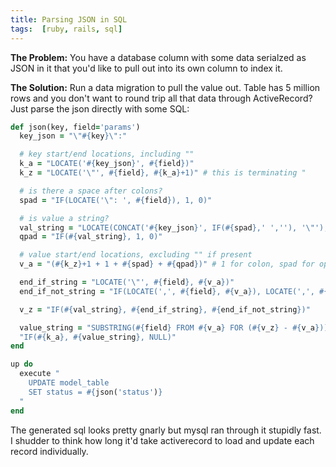 ```yaml
---
title: Parsing JSON in SQL
tags:  [ruby, rails, sql]
---
```


**The Problem:** You have a database column with some data serialzed as JSON
in it that you'd like to pull out into its own column to index it.

**The Solution:** Run a data migration to pull the value out. Table has 5
million rows and you don't want to round trip all that data through
ActiveRecord? Just parse the json directly with some SQL:

<!-- EXCERPT -->

```ruby
def json(key, field='params')
  key_json = "\"#{key}\":"

  # key start/end locations, including ""
  k_a = "LOCATE('#{key_json}', #{field})"
  k_z = "LOCATE('\"', #{field}, #{k_a}+1)" # this is terminating "

  # is there a space after colons?
  spad = "IF(LOCATE('\": ', #{field}), 1, 0)"

  # is value a string?
  val_string = "LOCATE(CONCAT('#{key_json}', IF(#{spad},' ',''), '\"'), #{field}, #{k_a})"
  qpad = "IF(#{val_string}, 1, 0)"

  # value start/end locations, excluding "" if present
  v_a = "(#{k_z}+1 + 1 + #{spad} + #{qpad})" # 1 for colon, spad for optional space, qpad for possible quote

  end_if_string = "LOCATE('\"', #{field}, #{v_a})"
  end_if_not_string = "IF(LOCATE(',', #{field}, #{v_a}), LOCATE(',', #{field}, #{v_a}), LOCATE('}', #{field}, #{v_a}))"

  v_z = "IF(#{val_string}, #{end_if_string}, #{end_if_not_string})"

  value_string = "SUBSTRING(#{field} FROM #{v_a} FOR (#{v_z} - #{v_a}))"
  "IF(#{k_a}, #{value_string}, NULL)"
end

up do
  execute "
    UPDATE model_table
    SET status = #{json('status')}
  "
end
```

The generated sql looks pretty gnarly but mysql ran through it stupidly fast.
I shudder to think how long it'd take activerecord to load and update each record individually.

